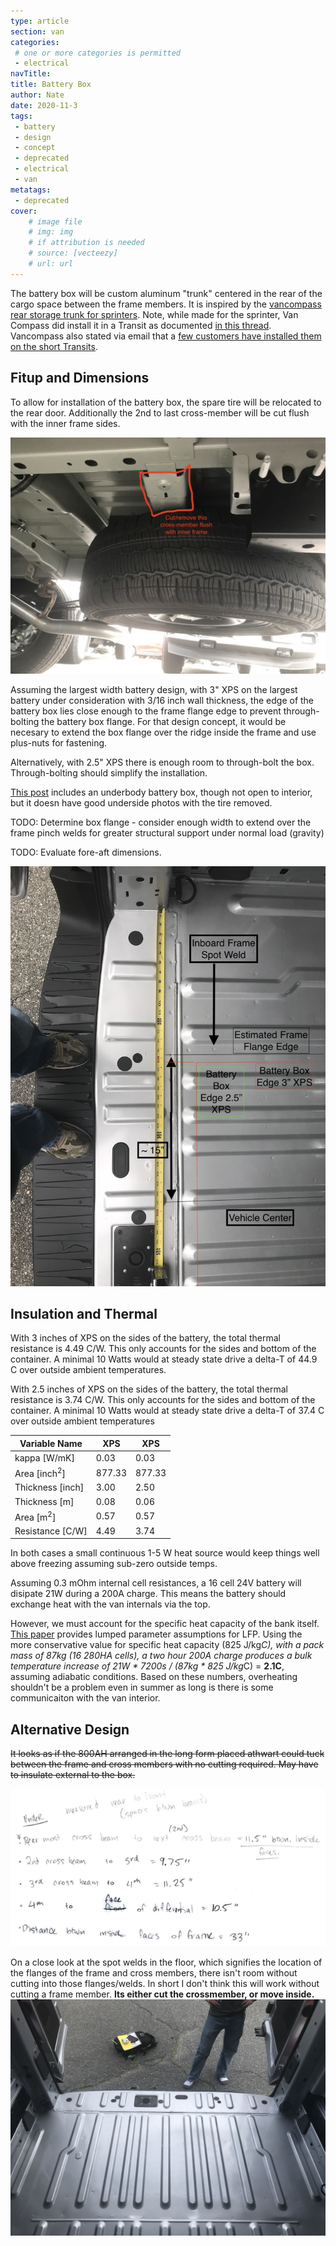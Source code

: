 ```yaml
---
type: article
section: van
categories: 
 # one or more categories is permitted
 - electrical
navTitle: 
title: Battery Box
author: Nate
date: 2020-11-3
tags:
 - battery
 - design
 - concept
 - deprecated
 - electrical
 - van
metatags:
 - deprecated
cover: 
	# image file
	# img: img
	# if attribution is needed
	# source: [vecteezy]
	# url: url
---
```



The battery box will be custom aluminum "trunk" centered in the rear of the cargo space between the frame members.  It is inspired by the [vancompass rear storage trunk for sprinters](https://vancompass.com/products/van-compass-rear-storage-trunk-2007-sprinter).  Note, while made for the sprinter, Van Compass did install it in a Transit as documented [in this thread](https://expeditionportal.com/forum/threads/van-compass-ford-transit-build-1-ton-4x4-conversion.188858/post-2437143).  Vancompass also stated via email that a [few customers have installed them on the short Transits](2020-8-2_email_with_van_compass.pdf).


## Fitup and Dimensions

To allow for installation of the battery box, the spare tire will be relocated to the rear door.  Additionally the 2nd to last cross-member will be cut flush with the inner frame sides.

![crossmember cut](underside_bumper_to_diff5_small_overlay.jpg)

Assuming the largest width battery design, with 3" XPS on the largest battery under consideration with 3/16 inch wall thickness, the edge of the battery box lies close enough to the frame flange edge to prevent through-bolting the battery box flange.  For that design concept, it would be necesary to extend the box flange over the ridge inside the frame and use plus-nuts for fastening.

Alternatively, with 2.5" XPS there is enough room to through-bolt the box.  Through-bolting should simplify the installation.

[This post](https://www.fordtransitusaforum.com/threads/lwb-extended-tall-day-van-tailgater.37297/post-547929) includes an underbody battery box, though not open to interior, but it doesn have good underside photos with the tire removed. 

TODO: Determine box flange - consider enough width to extend over the frame pinch welds for greater structural support under normal load (gravity)

TODO: Evaluate fore-aft dimensions.

![overlay](floor_rib_spacing2_small_battery_box_overlay.JPG)

## Insulation and Thermal

With 3 inches of XPS on the sides of the battery, the total thermal resistance is 4.49 C/W.  This only accounts for the sides and bottom of the container.  A minimal 10 Watts would at steady state drive a delta-T of 44.9 C over outside ambient temperatures.   

With 2.5 inches of XPS on the sides of the battery, the total thermal resistance is 3.74 C/W.  This only accounts for the sides and bottom of the container.  A minimal 10 Watts would at steady state drive a delta-T of 37.4 C over outside ambient temperatures

| Variable Name           | XPS    | XPS    |
| ----------------------- | ------ | ------ |
| kappa [W/mK]            | 0.03   | 0.03   |
| Area [inch<sup>2</sup>] | 877.33 | 877.33 |
| Thickness [inch]        | 3.00   | 2.50   |
| Thickness [m]           | 0.08   | 0.06   |
| Area [m<sup>2</sup>]    | 0.57   | 0.57   |
| Resistance [C/W]        | 4.49   | 3.74   |

In both cases a small continuous 1-5 W heat source would keep things well above freezing assuming sub-zero outside temps.

Assuming 0.3 mOhm internal cell resistances, a 16 cell 24V battery will disipate 21W during a 200A charge.  This means the battery should exchange heat with the van internals via the top.  

However, we must account for the specific heat capacity of the bank itself.  [This paper](https://core.ac.uk/download/pdf/144147357.pdf) provides lumped parameter assumptions for LFP.  Using the more conservative value for specific heat capacity (825 J/kg*C), with a pack mass of 87kg (16 280HA cells), a two hour 200A charge produces a bulk temperature increase of 21W * 7200s / (87kg * 825 J/kg*C) = **2.1C**, assuming adiabatic conditions.  Based on these numbers, overheating shouldn't be a problem even in summer as long is there is some communicaiton with the van interior.  

## Alternative Design

~~It looks as if the 800AH arranged in the long form placed athwart could tuck between the frame and cross members with no cutting required.  May have to insulate external to the box.~~

![underside measurement notes](underside_measurement_notes.jpg)

On a close look at the spot welds in the floor, which signifies the location of the flanges of the frame  and cross members, there isn't room without cutting into those flanges/welds.  In short I don't think this will work without cutting a frame member.  **Its either cut the crossmember, or move inside.**
![floor spot welds](floor5_small.JPG)